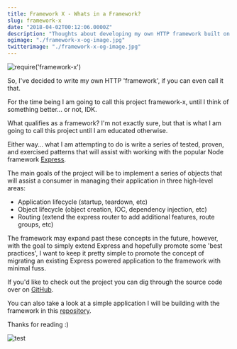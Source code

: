 ```yaml
---
title: Framework X - Whats in a Framework?
slug: framework-x
date: "2018-04-02T00:12:06.0000Z"
description: "Thoughts about developing my own HTTP framework built on Express"
ogimage: "./framework-x-og-image.jpg"
twitterimage: "./framework-x-og-image.jpg"
---
```


![require('framework-x')](https://i.imgur.com/HDtNnOg.png)

So, I've decided to write my own HTTP 'framework', if you can even call it that.

For the time being I am going to call this project framework-x, until I think of something better... or not, IDK.

What qualifies as a framework? I'm not exactly sure, but that is what I am going to call this project until I am educated otherwise.

Either way... what I am attempting to do is write a series of tested, proven, and exercised patterns that will assist with working with the popular Node framework [Express](https://expressjs.com/).

The main goals of the project will be to implement a series of objects that will assist a consumer in managing their application in three high-level areas:

* Application lifecycle (startup, teardown, etc)
* Object lifecycle (object creation, IOC, dependency injection, etc)
* Routing (extend the express router to add additional features, route groups, etc)

The framework may expand past these concepts in the future, however, with the goal to simply extend Express and hopefully promote some 'best practices', I want to keep it pretty simple to promote the concept of migrating an existing Express powered application to the framework with minimal fuss.

If you'd like to check out the project you can dig through the source code over on [GitHub](https://github.com/viglucci/framework-x).

You can also take a look at a simple application I will be building with the framework in this [repository](https://github.com/viglucci/framework-x-example).

Thanks for reading :)

![test](https://i.imgur.com/hLj4wFM.png)
